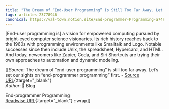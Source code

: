 ```yaml
---
title: "The Dream of “End-User Programming” Is Still Too Far Away. Let’s Set Our Sights on “End-Programmer Programming” First. (468479760)"
tags: articles-23778946
canonical: https://val-town.notion.site/End-programmer-Programming-a749beb4a9b143f2990f575fb7e59b33
---
```


[End-user programming is] a vision for empowered computing pursued by bright-eyed computer science visionaries. Its rich history reaches back to the 1960s with programming environments like Smalltalk and Logo. Notable successes since then include Unix, the spreadsheet, Hypercard, and HTML. And today, newcomers like Zapier, Coda, and Siri Shortcuts are trying their own approaches to automation and dynamic modeling.


[[_Source_: The dream of “end-user programming” is still too far away. Let’s set our sights on “end-programmer programming” first. - [Source URL](https://val-town.notion.site/End-programmer-Programming-a749beb4a9b143f2990f575fb7e59b33){:target="_blank"}<br>
_Author_: 📝
Blog





End-programmer Programming<br>
[Readwise URL](https://readwise.io/open/468479760){:target="_blank"}
::wrap]]